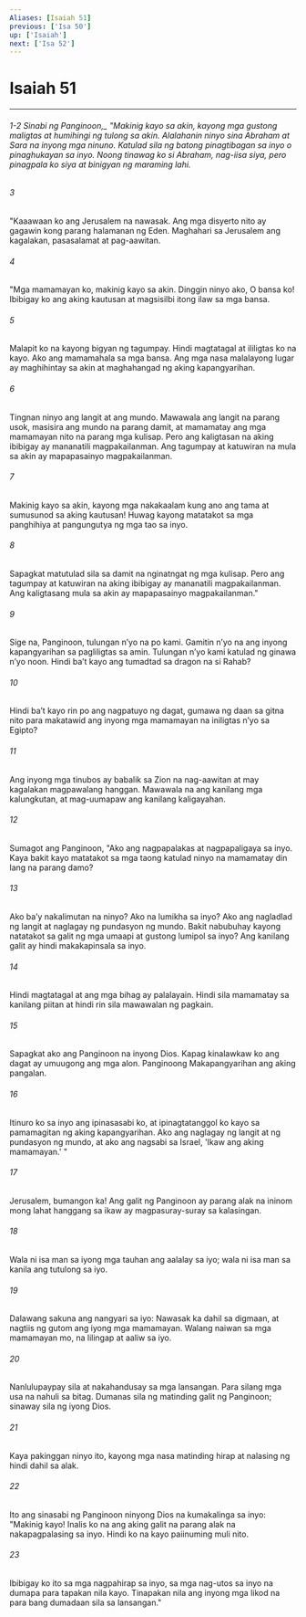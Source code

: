 ```yaml
---
Aliases: [Isaiah 51]
previous: ['Isa 50']
up: ['Isaiah']
next: ['Isa 52']
---
```

# Isaiah 51

***
###### 1-2 Sinabi ng Panginoon,_ "Makinig kayo sa akin, kayong mga gustong maligtas at humihingi ng tulong sa akin. Alalahanin ninyo sina Abraham at Sara na inyong mga ninuno. Katulad sila ng batong pinagtibagan sa inyo o pinaghukayan sa inyo. Noong tinawag ko si Abraham, nag-iisa siya, pero pinagpala ko siya at binigyan ng maraming lahi. 





















###### 3 










"Kaaawaan ko ang Jerusalem na nawasak. Ang mga disyerto nito ay gagawin kong parang halamanan ng Eden. Maghahari sa Jerusalem ang kagalakan, pasasalamat at pag-aawitan. 





















###### 4 










"Mga mamamayan ko, makinig kayo sa akin. Dinggin ninyo ako, O bansa ko! Ibibigay ko ang aking kautusan at magsisilbi itong ilaw sa mga bansa. 





















###### 5 










Malapit ko na kayong bigyan ng tagumpay. Hindi magtatagal at ililigtas ko na kayo. Ako ang mamamahala sa mga bansa. Ang mga nasa malalayong lugar ay maghihintay sa akin at maghahangad ng aking kapangyarihan. 





















###### 6 










Tingnan ninyo ang langit at ang mundo. Mawawala ang langit na parang usok, masisira ang mundo na parang damit, at mamamatay ang mga mamamayan nito na parang mga kulisap. Pero ang kaligtasan na aking ibibigay ay mananatili magpakailanman. Ang tagumpay at katuwiran na mula sa akin ay mapapasainyo magpakailanman. 





















###### 7 










Makinig kayo sa akin, kayong mga nakakaalam kung ano ang tama at sumusunod sa aking kautusan! Huwag kayong matatakot sa mga panghihiya at pangungutya ng mga tao sa inyo. 





















###### 8 










Sapagkat matutulad sila sa damit na nginatngat ng mga kulisap. Pero ang tagumpay at katuwiran na aking ibibigay ay mananatili magpakailanman. Ang kaligtasang mula sa akin ay mapapasainyo magpakailanman." 





















###### 9 










Sige na, Panginoon, tulungan nʼyo na po kami. Gamitin nʼyo na ang inyong kapangyarihan sa pagliligtas sa amin. Tulungan nʼyo kami katulad ng ginawa nʼyo noon. Hindi baʼt kayo ang tumadtad sa dragon na si Rahab? 





















###### 10 










Hindi baʼt kayo rin po ang nagpatuyo ng dagat, gumawa ng daan sa gitna nito para makatawid ang inyong mga mamamayan na iniligtas nʼyo sa Egipto? 





















###### 11 










Ang inyong mga tinubos ay babalik sa Zion na nag-aawitan at may kagalakan magpawalang hanggan. Mawawala na ang kanilang mga kalungkutan, at mag-uumapaw ang kanilang kaligayahan. 





















###### 12 










Sumagot ang Panginoon, "Ako ang nagpapalakas at nagpapaligaya sa inyo. Kaya bakit kayo matatakot sa mga taong katulad ninyo na mamamatay din lang na parang damo? 





















###### 13 










Ako baʼy nakalimutan na ninyo? Ako na lumikha sa inyo? Ako ang nagladlad ng langit at naglagay ng pundasyon ng mundo. Bakit nabubuhay kayong natatakot sa galit ng mga umaapi at gustong lumipol sa inyo? Ang kanilang galit ay hindi makakapinsala sa inyo. 





















###### 14 










Hindi magtatagal at ang mga bihag ay palalayain. Hindi sila mamamatay sa kanilang piitan at hindi rin sila mawawalan ng pagkain. 





















###### 15 










Sapagkat ako ang Panginoon na inyong Dios. Kapag kinalawkaw ko ang dagat ay umuugong ang mga alon. Panginoong Makapangyarihan ang aking pangalan. 





















###### 16 










Itinuro ko sa inyo ang ipinasasabi ko, at ipinagtatanggol ko kayo sa pamamagitan ng aking kapangyarihan. Ako ang naglagay ng langit at ng pundasyon ng mundo, at ako ang nagsabi sa Israel, 'Ikaw ang aking mamamayan.' " 





















###### 17 










Jerusalem, bumangon ka! Ang galit ng Panginoon ay parang alak na ininom mong lahat hanggang sa ikaw ay magpasuray-suray sa kalasingan. 





















###### 18 










Wala ni isa man sa iyong mga tauhan ang aalalay sa iyo; wala ni isa man sa kanila ang tutulong sa iyo. 





















###### 19 










Dalawang sakuna ang nangyari sa iyo: Nawasak ka dahil sa digmaan, at nagtiis ng gutom ang iyong mga mamamayan. Walang naiwan sa mga mamamayan mo, na lilingap at aaliw sa iyo. 





















###### 20 










Nanlulupaypay sila at nakahandusay sa mga lansangan. Para silang mga usa na nahuli sa bitag. Dumanas sila ng matinding galit ng Panginoon; sinaway sila ng iyong Dios. 





















###### 21 










Kaya pakinggan ninyo ito, kayong mga nasa matinding hirap at nalasing ng hindi dahil sa alak. 





















###### 22 










Ito ang sinasabi ng Panginoon ninyong Dios na kumakalinga sa inyo: "Makinig kayo! Inalis ko na ang aking galit na parang alak na nakapagpalasing sa inyo. Hindi ko na kayo paiinuming muli nito. 





















###### 23 










Ibibigay ko ito sa mga nagpahirap sa inyo, sa mga nag-utos sa inyo na dumapa para tapakan nila kayo. Tinapakan nila ang inyong mga likod na para bang dumadaan sila sa lansangan."
